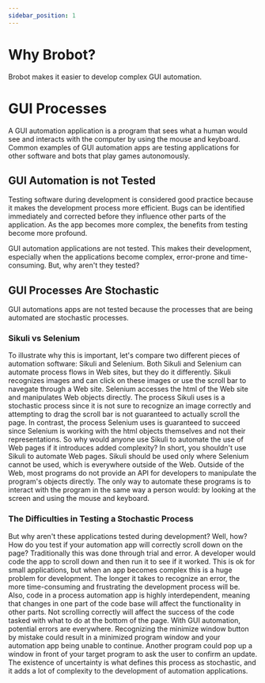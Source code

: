 ```yaml
---
sidebar_position: 1
---
```


# Why Brobot?

Brobot makes it easier to develop complex GUI automation. 

# GUI Processes

A GUI automation application is a
program that sees what a human would see and interacts with the
computer by using the mouse and keyboard. Common examples of GUI automation apps
are testing applications for other software and bots that play games autonomously.

## GUI Automation is not Tested

Testing software during development is considered good practice
because it makes the development process more efficient. Bugs can
be identified immediately and corrected before they influence other
parts of the application. As the app becomes more complex, the benefits
from testing become more profound.

GUI automation applications are not tested. This makes their development,
especially when the applications become complex, error-prone and
time-consuming. But, why aren't they tested?

## GUI Processes Are Stochastic

GUI automations apps are not tested because the processes that are being 
automated are stochastic processes. 

### Sikuli vs Selenium

To illustrate why this is important, let's compare two different pieces of automation software:
Sikuli and Selenium. Both Sikuli and Selenium can automate process flows in
Web sites, but they do it differently. Sikuli recognizes images and can click
on these images or use the scroll bar to navegate through a Web site. Selenium
accesses the html of the Web site and manipulates Web objects directly. The process
Sikuli uses is a stochastic process since it is not sure to recognize an image
correctly and attempting to drag the scroll bar is not guaranteed to actually scroll
the page. In contrast, the process Selenium uses is guaranteed to succeed since
Selenium is working with the html objects themselves and not their representations.
So why would anyone use Sikuli to automate the use of Web pages if it introduces
added complexity? In short, you shouldn't use Sikuli to automate Web pages. Sikuli
should be used only where Selenium cannot be used, which is everywhere outside
of the Web. Outside of the Web, most programs do not provide an API for
developers to manipulate the program's objects directly. The only way to automate
these programs is to interact with the program in the same way a person
would: by looking at the screen and using the mouse and keyboard.

### The Difficulties in Testing a Stochastic Process

But why aren't these applications tested during development? Well, how?
How do you test if your automation app will correctly scroll down on the page?
Traditionally this was done through trial and error. A developer would code the
app to scroll down and then run it to see if it worked. This is ok for small
applications, but when an app becomes complex this is a huge problem for
development. The longer it takes to recognize an error, the more time-consuming
and frustrating the development process will be. Also, code in a process automation app
is highly interdependent, meaning that changes in one part of the code base will
affect the functionality in other parts. Not scrolling correctly will affect the
success of the code tasked with what to do at the bottom of the page. With GUI
automation, potential errors are everywhere. Recognizing the minimize window button
by mistake could result in a minimized program window and your automation
app being unable to continue. Another program could pop up a window in front of your
target program to ask the user to confirm an update. The existence of uncertainty
is what defines this process as stochastic, and it adds a lot of complexity to 
the development of automation applications. 